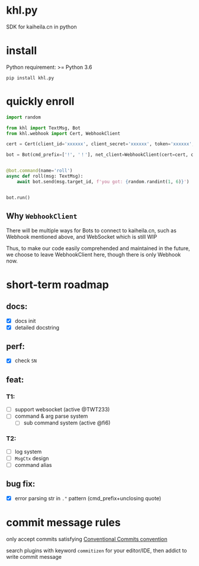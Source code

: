 # khl.py

SDK for kaiheila.cn in python

# install

Python requirement: >= Python 3.6

```shell
pip install khl.py
```

# quickly enroll

```python
import random

from khl import TextMsg, Bot
from khl.webhook import Cert, WebhookClient

cert = Cert(client_id='xxxxxx', client_secret='xxxxxx', token='xxxxxx', verify_token='xxxxxx')

bot = Bot(cmd_prefix=['!', '！'], net_client=WebhookClient(cert=cert, compress=True))


@bot.command(name='roll')
async def roll(msg: TextMsg):
    await bot.send(msg.target_id, f'you got: {random.randint(1, 6)}')


bot.run()
```

## Why `WebhookClient`

There will be multiple ways for Bots to connect to kaiheila.cn, such as Webhook mentioned above, and WebSocket which is
still WIP

Thus, to make our code easily comprehended and maintained in the future, we choose to leave WebhookClient here, though
there is only Webhook now.

# short-term roadmap

## docs:

- [x] docs init
- [x] detailed docstring

## perf:

- [x] check `SN`

## feat:

### T1:

- [ ] support websocket (active @TWT233)
- [ ] command & arg parse system
    - [ ] sub command system (active @fi6)

### T2:
- [ ] log system
- [ ] `MsgCtx` design
- [ ] command alias

## bug fix:

- [x] error parsing str in `."` pattern (cmd_prefix+unclosing quote)

# commit message rules

only accept commits satisfying [Conventional Commits convention](https://github.com/commitizen/cz-cli)

search plugins with keyword `commitizen` for your editor/IDE, then addict to write commit message